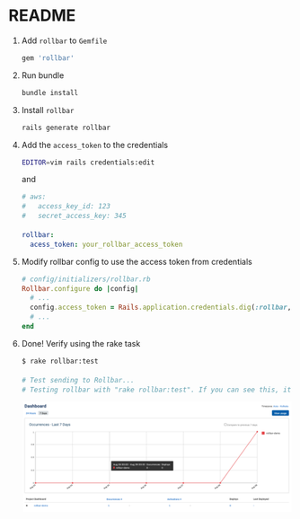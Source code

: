 # README

1. Add `rollbar` to `Gemfile`

    ```ruby
    gem 'rollbar'
    ```

2. Run bundle

    ```bash
    bundle install
    ```

3. Install `rollbar`

    ```bash
    rails generate rollbar
    ```

4. Add the `access_token` to the credentials

    ```bash
    EDITOR=vim rails credentials:edit
    ```

    and

    ```yml
    # aws:
    #   access_key_id: 123
    #   secret_access_key: 345

    rollbar:
      acess_token: your_rollbar_access_token
    ```

5. Modify rollbar config to use the access token from credentials

    ```ruby
    # config/initializers/rollbar.rb
    Rollbar.configure do |config|
      # ...
      config.access_token = Rails.application.credentials.dig(:rollbar, :acess_token)
      # ...
    end
    ```

6. Done! Verify using the rake task

    ```bash
    $ rake rollbar:test

    # Test sending to Rollbar...
    # Testing rollbar with "rake rollbar:test". If you can see this, it works.
    ```

    ![Rollbar Dashboard](public/rollbar_dashboard.png)
